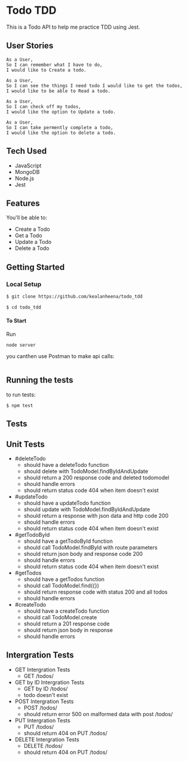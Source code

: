 # Todo TDD

This is a Todo API to help me practice TDD using Jest.

## User Stories

```
As a User,
So I can remember what I have to do,
I would like to Create a todo.

As a User,
So I can see the things I need todo I would like to get the todos,
I would like to be able to Read a todo.

As a User,
So I can check off my todos,
I would like the option to Update a todo.

As a User,
So I can take permently complete a todo,
I would like the option to delete a todo.
```

## Tech Used

- JavaScript 
- MongoDB
- Node.js
- Jest

## Features

You'll be able to:

- Create a Todo
- Get a Todo
- Update a Todo
- Delete a Todo

## Getting Started

### Local Setup

```sh
$ git clone https://github.com/kealanheena/todo_tdd
```

```sh
$ cd todo_tdd
```

#### To Start

Run

```
node server
```

you canthen use Postman to make api calls:

```

```

## Running the tests

to run tests:

```
$ npm test
```

## Tests 

## Unit Tests

- #deleteTodo
  - should have a deleteTodo function
  - should delete with TodoModel.findByIdAndUpdate
  - should return a 200 response code and deleted todomodel
  - should handle errors
  - should return status code 404 when item doesn't exist
- #updateTodo
  - should have a updateTodo function
  - should update with TodoModel.findByIdAndUpdate
  - should return a response with json data and http code 200
  - should handle errors
  - should return status code 404 when item doesn't exist
- #getTodoById
  - should have a getTodoById function
  - should call TodoModel.findById with route parameters
  - should return json body and response code 200
  - should handle errors
  - should return status code 404 when item doesn't exist
- #getTodos
  - should have a getTodos function
  - should call TodoModel.find({})
  - should return response code with status 200 and all todos
  - should handle errors
- #createTodo
  - should have a createTodo function
  - should call TodoModel.create
  - should return a 201 response code
  - should return json body in response
  - should handle errors


## Intergration Tests

- GET Intergration Tests
  - GET /todos/
- GET by ID Intergration Tests
  - GET by ID /todos/
  - todo doesn't exist
- POST Intergration Tests
  - POST /todos/
  - should return error 500 on malformed data with post /todos/
- PUT Intergration Tests
  - PUT /todos/
  - should return 404 on PUT /todos/
- DELETE Intergration Tests
  - DELETE /todos/
  - should return 404 on PUT /todos/
